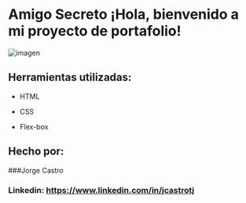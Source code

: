# Amigo Secreto ¡Hola, bienvenido a mi proyecto de portafolio!

![imagen](https://cdn1.gnarususercontent.com.br/6/408785/217bbdb0-d321-4e7b-be86-7b6472c85a60.png)  
## Herramientas utilizadas:

* HTML

* CSS

* Flex-box

## Hecho por:

###Jorge Castro

### Linkedin: https://www.linkedin.com/in/jcastrotj
